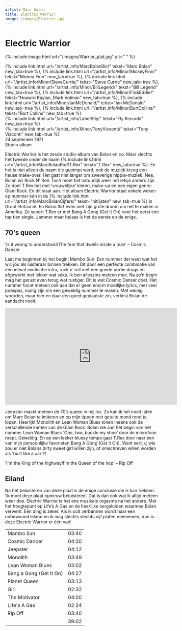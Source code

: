 ```yaml
---
artist: Marc Bolan
title: Electric Warrior
image: /images/Electric.jpg
---
```


# Electric Warrior

{% include image.html url="/images/Warrior_plat.jpg" alt=" " %}

<span class="bio-cd">
{% include link.html url="/artist_info/MarcBolanBio/" tekst="Marc Bolan" new_tab=true %}, {% include link.html url="/artist_info/Minor/MickeyFinn/" tekst="Mickey Finn" new_tab=true %}, {% include link.html url="/artist_info/Minor/SteveCurrie/" tekst="Steve Currie" new_tab=true %}, {% include link.html url="/artist_info/Minor/BillLegend/" tekst="Bill Legend" new_tab=true %}, {% include link.html url="/artist_info/Minor/Flo&Eddie/" tekst="Howard Kaylan, Mark Volman" new_tab=true %}, {% include link.html url="/artist_info/Minor/IanMcDonald/" tekst="Ian McDonald" new_tab=true %}, {% include link.html url="/artist_info/Minor/BurtCollins/" tekst="Burt Collins" new_tab=true %}
<br>
{% include link.html url="/artist_info/Label/Fly/" tekst="Fly Records" new_tab=true %}
<br>
{% include link.html url="/artist_info/Minor/TonyVisconti/" tekst="Tony Visconti" new_tab=true %}<br>
</span>
24 september 1971<br>Studio album

<span class="engels">Electric Warrior</span> is het zesde studio-album van Bolan en co. Maar slechts het tweede onder de naam {% include link.html url="/artist_info/MarcBolanBio#T.Rex" tekst="T.Rex" new_tab=true %}. En het is niet alleen de naam die gepimpt werd, ook de muziek kreeg een heuse make-over. Het gaat niet langer om zweverige hippie-muziek. Nee, Bolan wil Rock N’ Roll. Toch moet het natuurlijk weer net ietsje anders zijn. Zo doet T.Rex het met ‘vrouwelijke’ kleren, make-up en een eigen genre: <span class="extra-uitleg">Glam Rock</span>. En dit slaat aan. Het album <span class="engels">Electric Warrior</span> staat enkele weken op nummer één in de {% include link.html url="/artist_info/MarcBolanCijfers/" tekst="hitlijsten" new_tab=true %} in Groot-Britannië. En Bolan flirt even met zijn grote droom om het te maken in Amerika. Zo scoort T.Rex er met <span class="engels">Bang A Gong (Get It On)</span> voor het eerst een top tien single. Jammer maar helaas is het de eerste en de enige.  


## 70's queen

<div class="uitgelicht">‘Is it wrong to understand/The fear that dwells inside a man’ – Cosmic Danser</div>

Laat me beginnen bij het begin: <span class="engels">Mambo Sun</span>. Een nummer dat weet wat het wil: jou als luisteraar binnen trekken. Dit door een perfecte combinatie van een ietwat exotische intro, rock n’ roll met een goede portie drugs en afgewerkt met lekker wat seks. Ik ben alleszins meteen mee. Na zo’n begin mag het gerust even terug wat rustiger. Dit is wat <span class="engels">Cosmic Danser</span> doet. Het nummer toont meteen ook aan dat er geen enorm moeilijke <span class="engels">lyrics</span>, met veel poespas, nodig zijn om een geweldig nummer te maken. Met weinig woorden, maar hier en daar een goed geplaatste zin, verliest Bolan de aandacht nooit. 

<iframe width="560" height="315" src="https://www.youtube.com/embed/VPHKVWCxHtI" frameborder="0" allowfullscreen></iframe>

<span class="engels">Jeepster</span> maakt meteen de <span class="engels">70’s queen</span> in mij los. Zo kan ik het nooit laten om Marc Bolan te imiteren en op mijn tippen met getuite mond rond te lopen. Heerlijk! <span class="engels">Monolith</span> en <span class="engels">Lean Woman Blues</span> tonen ineens ook de verschillende kanten van de Glam Rock: Bolan die aan het begin van het nummer <span class="engels">Lean Woman Blues</span> ‘<span class="engels">One, two, buckle my shoe</span>’ door de microfoon roept. Geweldig. En op een lekker <span class="engels">bluesy</span> tempo gaat T.Rex door naar een van mijn persoonlijke favorieten <span class="engels">Bang A Gong (Get It On)</span>. Want eerlijk; wie zou er niet Bolans <span class="engels">dirty sweet girl</span> willen zijn, of omschreven willen worden als ‘<span class="engels">built like a car</span>’?! 

<div class="uitgelicht">‘I'm the King of the highway/I'm the Queen of the hop’ – Rip Off</div>

## Eiland

Na het beluisteren van deze plaat is de enige conclusie die ik kan trekken: ‘ik moet deze plaat opnieuw beluisteren’. Dat is dan ook wat ik altijd meteen weer doe. <span class="engels">Electric Warrior</span> is het ene muzikale orgasme na het andere. Met het hoogtepunt op <span class="engels">Life’s A Gas</span> en de heerlijke oergeluiden waarmee Bolan verwent. Eén ding is zeker. Als ik ooit verbannen wordt naar een onbewoond eiland en ik mag slechts slechts vijf platen meenemen, dan is deze <span class="engels">Electric Warrior</span> er één van!
<div class="witregel"> </div>

<table>
	<tr>
		<td>Mambo Sun</td>
		<td>03:40</td>
	</tr>
	<tr>
		<td>Cosmic Dancer</td>
		<td>04:30</td>
	</tr>
	<tr>
		<td>Jeepster</td>
		<td>04:12</td>
	</tr>
	<tr>
		<td>Monolith</td>
		<td>03:49</td>
	</tr>
	<tr>
		<td>Lean Woman Blues</td>
		<td>03:02</td>
	</tr>
	<tr>
		<td>Bang a Gong (Get It On)</td>
		<td>04:27</td>
	</tr>
	<tr>
		<td>Planet Queen</td>
		<td>03:13</td>
	</tr>
	<tr>
		<td>Girl</td>
		<td>02:32</td>
	</tr>
	<tr>
		<td>The Motivator</td>
		<td>04:00</td>
	</tr>
	<tr>
		<td>Life's A Gas</td>
		<td>02:24</td>
	</tr>
	<tr>
		<td>Rip Off</td>
		<td>03:40</td>
	</tr>
	<tr>
		<td> </td>
		<td>39:02</td>
	</tr>
</table>